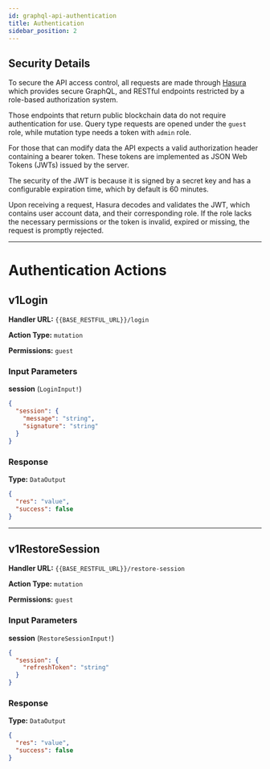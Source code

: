 ```yaml
---
id: graphql-api-authentication
title: Authentication
sidebar_position: 2
---
```


## Security Details

To secure the API access control, all requests are made through [Hasura](https://hasura.io/) which provides secure GraphQL, and RESTful endpoints restricted by a role-based authorization system.

Those endpoints that return public blockchain data do not require authentication for use. Query type requests are opened under the `guest` role, while mutation type needs a token with `admin` role.

For those that can modify data the API expects a valid authorization header containing a bearer token. These tokens are implemented as JSON Web Tokens (JWTs) issued by the server.

The security of the JWT is because it is signed by a secret key and has a configurable expiration time, which by default is 60 minutes.

Upon receiving a request, Hasura decodes and validates the JWT, which contains user account data, and their corresponding role. If the role lacks the necessary permissions or the token is invalid, expired or missing, the request is promptly rejected.

---

# Authentication Actions

## v1Login

**Handler URL:** `{{BASE_RESTFUL_URL}}/login`

**Action Type:** `mutation`

**Permissions:** `guest`

### Input Parameters

**session** (`LoginInput!`)

```json
{
  "session": {
    "message": "string",
    "signature": "string"
  }
}
```

### Response

**Type:** `DataOutput`

```json
{
  "res": "value",
  "success": false
}
```

---

## v1RestoreSession

**Handler URL:** `{{BASE_RESTFUL_URL}}/restore-session`

**Action Type:** `mutation`

**Permissions:** `guest`

### Input Parameters

**session** (`RestoreSessionInput!`)

```json
{
  "session": {
    "refreshToken": "string"
  }
}
```

### Response

**Type:** `DataOutput`

```json
{
  "res": "value",
  "success": false
}
```
```
